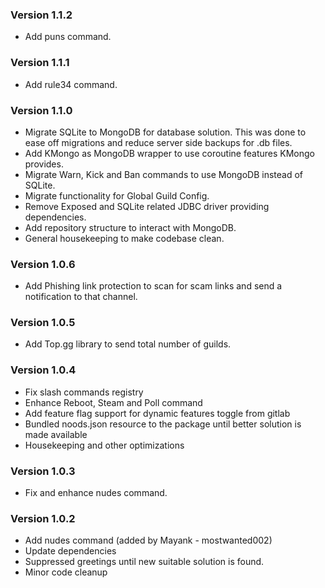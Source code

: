 ### Version 1.1.2
- Add puns command.

### Version 1.1.1
- Add rule34 command.

### Version 1.1.0
- Migrate SQLite to MongoDB for database solution. This was done to ease off migrations and reduce server side 
  backups for .db files.
- Add KMongo as MongoDB wrapper to use coroutine features KMongo provides.
- Migrate Warn, Kick and Ban commands to use MongoDB instead of SQLite.
- Migrate functionality for Global Guild Config.
- Remove Exposed and SQLite related JDBC driver providing dependencies.
- Add repository structure to interact with MongoDB.
- General housekeeping to make codebase clean.

### Version 1.0.6
- Add Phishing link protection to scan for scam links and send a notification to that channel.

### Version 1.0.5
- Add Top.gg library to send total number of guilds.

### Version 1.0.4
- Fix slash commands registry
- Enhance Reboot, Steam and Poll command
- Add feature flag support for dynamic features toggle from gitlab
- Bundled noods.json resource to the package until better solution is made available
- Housekeeping and other optimizations

### Version 1.0.3
- Fix and enhance nudes command.

### Version 1.0.2
- Add nudes command (added by Mayank - mostwanted002)
- Update dependencies
- Suppressed greetings until new suitable solution is found.
- Minor code cleanup